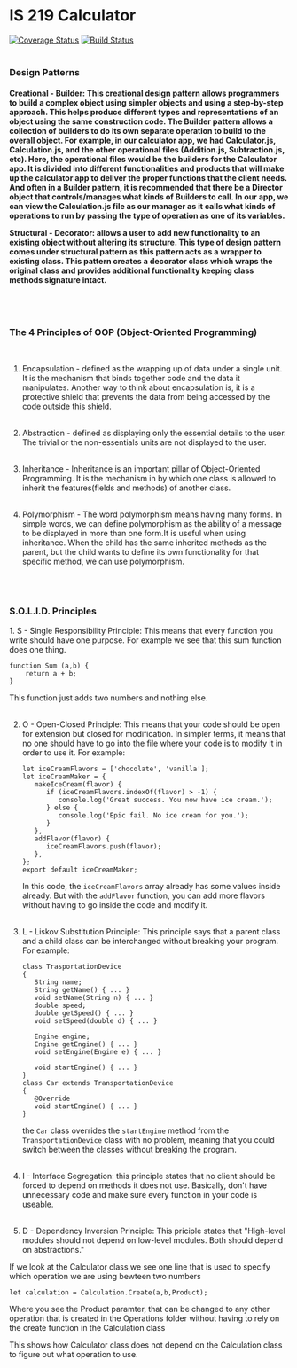 # IS 219 Calculator
[![Coverage Status](https://coveralls.io/repos/github/ChinonsoChima/IS219CalcNew-master/badge.svg?branch=master)](https://coveralls.io/github/ChinonsoChima/IS219CalcNew-master?branch=master)
[![Build Status](https://travis-ci.org/ChinonsoChima/IS219CalcNew-master.svg?branch=master)](https://travis-ci.org/ChinonsoChima/IS219CalcNew-master)
<br>
<br>
<h3>Design Patterns</h3>

<h4>
Creational - Builder: This creational design pattern allows programmers to build 
a complex object using simpler objects and using a step-by-step 
approach. This helps produce different types and representations 
of an object using the same construction code. The Builder pattern allows a collection of 
builders to do its own separate operation to build to 
the overall object. For example, in our calculator app, we had 
Calculator.js, Calculation.js, and the other operational files
(Addition.js, Subtraction.js, etc). Here, the operational files 
would be the builders for the Calculator app. It is divided into 
different functionalities and products that will make up the 
calculator app to deliver the proper functions that the client 
needs. And often in a Builder pattern, it is recommended that 
there be a Director object that controls/manages what kinds of 
Builders to call. In our app, we can view the Calculation.js file 
as our manager as it calls what kinds of operations to run by 
passing the type of operation as one of its variables.
<br>

Structural - Decorator: allows a user to add new functionality to an 
existing object without altering its structure. This type of design
pattern comes under structural pattern as this pattern acts 
as a wrapper to existing class. This pattern creates a decorator class which 
wraps the original class and provides additional 
functionality keeping class methods signature intact.





</h4>
<br><br><h3>The 4 Principles of OOP (Object-Oriented Programming)</h3><br>
<p>

1. Encapsulation - defined as the wrapping up of data under a single unit. It is the 
   mechanism that binds together code and the data it manipulates. 
   Another way to think about encapsulation is, it is a protective shield 
   that prevents the data from being accessed by the code outside this shield.<br><br>
   
2. Abstraction - defined as displaying only the essential details to the user.
   The trivial or the non-essentials units are not displayed to the user.<br><br>

3. Inheritance - Inheritance is an important pillar of Object-Oriented Programming. 
   It is the mechanism in by which one class is allowed 
   to inherit the features(fields and methods) of another class. <br><br>

4. Polymorphism - The word polymorphism means having many forms. In simple words, we can define 
   polymorphism as the ability of a message to be displayed in 
   more than one form.It is useful when using inheritance. When the child 
   has the same inherited methods as the parent, 
   but the child wants to define its own functionality for that specific method, 
   we can use polymorphism.<br><br>
</p><br>

<h3><b>S.O.L.I.D.</b> Principles</h3>
<p>
1. S - Single Responsibility Principle: This means that every function 
you write should have one purpose.
For example we see that this sum function does one thing.

```
function Sum (a,b) {
    return a + b;
}
```
This function just adds two numbers and nothing else.<br><br>

2. O - Open-Closed Principle: This means that your code should
   be open for extension but closed for modification. In simpler terms, it
   means that no one should have to go into the file where your code is
   to modify it in order to use it. For example:
   ```
   let iceCreamFlavors = ['chocolate', 'vanilla'];
   let iceCreamMaker = {
      makeIceCream(flavor) {
         if (iceCreamFlavors.indexOf(flavor) > -1) {
            console.log('Great success. You now have ice cream.');
         } else {
            console.log('Epic fail. No ice cream for you.');
         }
      },
      addFlavor(flavor) {
         iceCreamFlavors.push(flavor);
      },
   };
   export default iceCreamMaker;
   ```
   In this code, the ```iceCreamFlavors``` array already has
    some values inside already. But with the ```addFlavor``` function,
    you can add more flavors without having to go inside the code
   and modify it.<br><br>
   
3. L - Liskov Substitution Principle: This principle says that a parent
   class and a child class can be interchanged without breaking your program.
   For example:
   ```
   class TrasportationDevice
   {
      String name;
      String getName() { ... }
      void setName(String n) { ... }
      double speed;
      double getSpeed() { ... }
      void setSpeed(double d) { ... }
      
      Engine engine;
      Engine getEngine() { ... }
      void setEngine(Engine e) { ... }
   
      void startEngine() { ... }
   }
   class Car extends TransportationDevice
   {
      @Override
      void startEngine() { ... }
   }
   
   ```
   the ```Car``` class overrides the ```startEngine``` method
   from the ```TransportationDevice``` class with no problem,
   meaning that you could switch between the classes without breaking
   the program.<br><br>
   
4. I - Interface Segregation: this principle states that no client should be 
   forced to depend on methods it does not use. Basically, don't have
   unnecessary code and make sure every function in your code is useable.<br><br>
   
5. D - Dependency Inversion Principle: This priciple states that "High-level modules should not depend on low-level modules. Both should depend on abstractions."

If we look at the Calculator class we see one line that is used to specify which operation we are using bewteen two numbers

```
let calculation = Calculation.Create(a,b,Product);
```
Where you see the Product paramter, that can be changed to any other 
operation that is created in the Operations folder 
without having to rely on the create function in the Calculation class

This shows how Calculator class does not depend on the Calculation class to figure out what operation to use.<br>

</p>